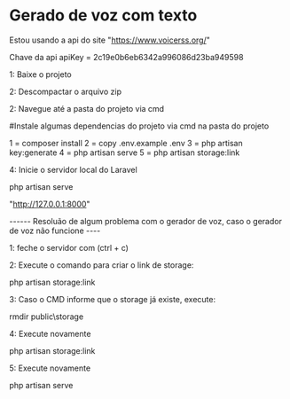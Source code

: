 # Gerado de voz com texto

Estou usando a api do site "https://www.voicerss.org/"

Chave da api
apiKey = 2c19e0b6eb6342a996086d23ba949598

1: Baixe o projeto

2: Descompactar o arquivo zip

2: Navegue até a pasta do projeto via cmd

#Instale algumas dependencias do projeto via cmd na pasta do projeto

1 = composer install
2 = copy .env.example .env
3 = php artisan key:generate
4 = php artisan serve
5 = php artisan storage:link

4: Inicie o servidor local do Laravel

php artisan serve

"http://127.0.0.1:8000"

------ Resoluão de algum problema com o gerador de voz, caso o gerador de voz não funcione ----


1: feche o servidor com (ctrl + c)

2: Execute o comando para criar o link de storage:

php artisan storage:link

3: Caso o CMD informe que o storage já existe, execute:

rmdir public\storage

4: Execute novamente 

php artisan storage:link

5: Execute novamente

php artisan serve







